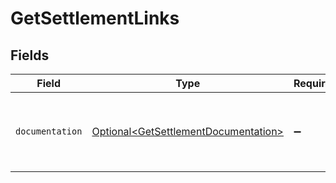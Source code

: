 # GetSettlementLinks


## Fields

| Field                                                                                      | Type                                                                                       | Required                                                                                   | Description                                                                                |
| ------------------------------------------------------------------------------------------ | ------------------------------------------------------------------------------------------ | ------------------------------------------------------------------------------------------ | ------------------------------------------------------------------------------------------ |
| `documentation`                                                                            | [Optional\<GetSettlementDocumentation>](../../models/errors/GetSettlementDocumentation.md) | :heavy_minus_sign:                                                                         | The URL to the generic Mollie API error handling guide.                                    |